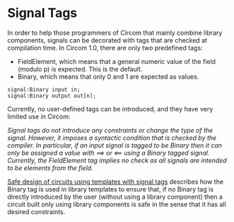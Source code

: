 # Signal Tags

In order to help those programmers of Circom that mainly combine library components, signals can be decorated with tags that are checked at compilation time. In Circom 1.0, there are only two predefined tags:

* FieldElement, which means that a general numeric value of the field \(modulo p\) is expected. This is the default.
* Binary, which means that only 0 and 1 are expected as values.

```text
signal:Binary input in;
signal:Binary output out[n];
```

Currently, no user-defined tags can be introduced, and they have very limited use in Circom:

_Signal tags do not introduce any constraints or change the type of the signal. However, it imposes a syntactic condition that is checked by the compiler. In particular, if an input signal is tagged to be Binary then it can only be assigned a value with ==&gt; or &lt;== using a Binary tagged signal. Currently, the FieldElement tag implies no check as all signals are intended to be elements from the field._

[Safe design of circuits using templates with signal tags](../template/safe-design-of-circuits-using-templates-with-signal-tags.md) describes how the Binary tag is used in library templates to ensure that, if no Binary tag is directly introduced by the user \(without using a library component\) then a circuit built only using library components is safe in the sense that it has all desired constraints.

